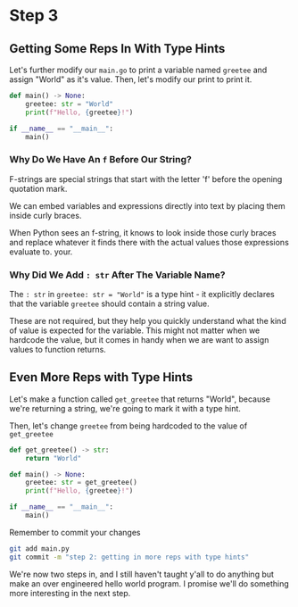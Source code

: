 # Step 3

## Getting Some Reps In With Type Hints

Let's further modify our `main.go` to print a variable named `greetee` and assign "World" as it's value. Then, let's modify our print to print it.

```python
def main() -> None:
    greetee: str = "World"
    print(f"Hello, {greetee}!")

if __name__ == "__main__":
    main()
```

### Why Do We Have An `f` Before Our String?

F-strings are special strings that start with the letter 'f' before the opening quotation mark.

We can embed variables and expressions directly into text by placing them inside curly braces.

When Python sees an f-string, it knows to look inside those curly braces and replace whatever it finds there with the actual values those expressions evaluate to.
your.

### Why Did We Add `: str` After The Variable Name?

The `: str` in `greetee: str = "World"` is a type hint - it explicitly declares that the variable `greetee` should contain a string value.

These are not required, but they help you quickly understand what the kind of value is expected for the variable. This might not matter when we hardcode the value, but it comes in handy when we are want to assign values to function returns.

## Even More Reps with Type Hints

Let's make a function called `get_greetee` that returns "World", because we're returning a string, we're going to mark it with a type hint.

Then, let's change `greetee` from being hardcoded to the value of `get_greetee`

```python
def get_greetee() -> str:
    return "World"

def main() -> None:
    greetee: str = get_greetee()
    print(f"Hello, {greetee}!")

if __name__ == "__main__":
    main()
```

Remember to commit your changes
```bash
git add main.py
git commit -m "step 2: getting in more reps with type hints"
```

We're now two steps in, and I still haven't taught y'all to do anything but make an over engineered hello world program. I promise we'll do something more interesting in the next step.
